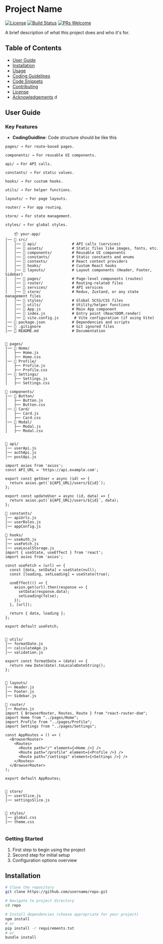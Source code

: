 # Project Name

[![License](https://img.shields.io/badge/license-MIT-blue.svg)](LICENSE)
[![Build Status](https://img.shields.io/travis/username/repo/master.svg)](https://travis-ci.org/username/repo)
[![PRs Welcome](https://img.shields.io/badge/PRs-welcome-brightgreen.svg)](http://makeapullrequest.com)

A brief description of what this project does and who it's for.

## Table of Contents
- [User Guide](#user-guide)
- [Installation](#installation)
- [Usage](#usage)
- [Coding Guidelines](#coding-guidelines)
- [Code Snippets](#code-snippets)
- [Contributing](#contributing)
- [License](#license)
- [Acknowledgements](#acknowledgements)
 d
## User Guide
### Key Features
- **CodingGuidline**: Code structure should be like this
```  Page Structure should be like this 
pages/ → For route-based pages.

components/ → For reusable UI components.

api/ → For API calls.

constants/ → For static values.

hooks/ → For custom hooks.

utils/ → For helper functions.

layouts/ → For page layouts.

router/ → For app routing.

store/ → For state management.

styles/ → For global styles.

    📦 your-app/
│── 📂 src/
│   │── 📂 api/                # API calls (services)
│   │── 📂 assets/             # Static files like images, fonts, etc.
│   │── 📂 components/         # Reusable UI components
│   │── 📂 constants/          # Static constants and enums
│   │── 📂 contexts/           # React context providers
│   │── 📂 hooks/              # Custom React hooks
│   │── 📂 layouts/            # Layout components (Header, Footer, Sidebar)
│   │── 📂 pages/              # Page-level components (routes)
│   │── 📂 router/             # Routing-related files
│   │── 📂 services/           # API services
│   │── 📂 store/              # Redux, Zustand, or any state management files
│   │── 📂 styles/             # Global SCSS/CSS files
│   │── 📂 utils/              # Utility/helper functions
│   │── 📜 App.js              # Main App component
│   │── 📜 index.js            # Entry point (ReactDOM.render)
│   │── 📜 vite.config.js       # Vite configuration (if using Vite)
│── 📜 package.json            # Dependencies and scripts
│── 📜 .gitignore              # Git ignored files
│── 📜 README.md               # Documentation


📂 pages/
│── 📂 Home/
│   ├── Home.js
│   ├── Home.css
│── 📂 Profile/
│   ├── Profile.js
│   ├── Profile.css
│── 📂 Settings/
│   ├── Settings.js
│   ├── Settings.css

📂 components/
│── 📂 Button/
│   ├── Button.js
│   ├── Button.css
│── 📂 Card/
│   ├── Card.js
│   ├── Card.css
│── 📂 Modal/
│   ├── Modal.js
│   ├── Modal.css


📂 api/
│── userApi.js
│── authApi.js
│── postApi.js

import axios from 'axios';
const API_URL = 'https://api.example.com';

export const getUser = async (id) => {
  return axios.get(`${API_URL}/users/${id}`);
};

export const updateUser = async (id, data) => {
  return axios.put(`${API_URL}/users/${id}`, data);
};

📂 constants/
│── apiUrls.js
│── userRoles.js
│── appConfig.js

📂 hooks/
│── useAuth.js
│── useFetch.js
│── useLocalStorage.js
import { useState, useEffect } from 'react';
import axios from 'axios';

const useFetch = (url) => {
  const [data, setData] = useState(null);
  const [loading, setLoading] = useState(true);

  useEffect(() => {
    axios.get(url).then(response => {
      setData(response.data);
      setLoading(false);
    });
  }, [url]);

  return { data, loading };
};

export default useFetch;


📂 utils/
│── formatDate.js
│── calculateAge.js
│── validation.js

export const formatDate = (date) => {
  return new Date(date).toLocaleDateString();
};


📂 layouts/
│── Header.js
│── Footer.js
│── Sidebar.js

📂 router/
│── Routes.js
import { BrowserRouter, Routes, Route } from "react-router-dom";
import Home from "../pages/Home";
import Profile from "../pages/Profile";
import Settings from "../pages/Settings";

const AppRoutes = () => (
  <BrowserRouter>
    <Routes>
      <Route path="/" element={<Home />} />
      <Route path="/profile" element={<Profile />} />
      <Route path="/settings" element={<Settings />} />
    </Routes>
  </BrowserRouter>
);

export default AppRoutes;


📂 store/
│── userSlice.js
│── settingsSlice.js


📂 styles/
│── global.css
│── theme.css


```
### Getting Started
1. First step to begin using the project
2. Second step for initial setup
3. Configuration options overview

## Installation
```bash
# Clone the repository
git clone https://github.com/username/repo.git

# Navigate to project directory
cd repo

# Install dependencies (choose appropriate for your project)
npm install
# or
pip install -r requirements.txt
# or
bundle install


```